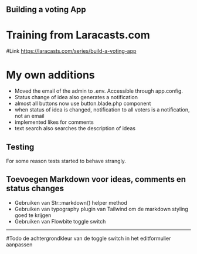 ## Building a voting App
# Training from Laracasts.com

#Link
https://laracasts.com/series/build-a-voting-app


# My own additions
- Moved the email of the admin to .env. Accessible through app.config.
- Status change of idea also generates a notification
- almost all buttons now use button.blade.php component
- when status of idea is changed, notification to all voters is a notification, not an email
- implemented likes for comments
- text search also searches the description of ideas



## Testing
For some reason tests started to behave strangly. 


## Toevoegen Markdown voor ideas, comments en status changes
- Gebruiken van Str::markdown() helper method
- Gebruiken van typography plugin van Tailwind om de markdown styling goed te krijgen
- Gebruiken van Flowbite toggle switch





-------

#Todo
de achtergrondkleur van de toggle switch in het editformulier aanpassen
